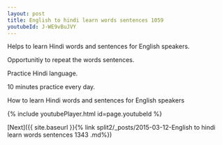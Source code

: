 ```yaml
---
layout: post
title: English to hindi learn words sentences 1059 
youtubeId: J-WE9vBuJVY
---
```

 
 
Helps to learn Hindi words and sentences for English speakers.

Opportunitiy to repeat the words sentences. 

Practice Hindi language. 
 
10 minutes practice every day. 
 
How to learn Hindi words and sentences for English speakers 
 
{% include youtubePlayer.html id=page.youtubeId %}
 
 
[Next]({{ site.baseurl }}{% link  split2/_posts/2015-03-12-English to hindi learn words sentences 1343 .md%})
 
